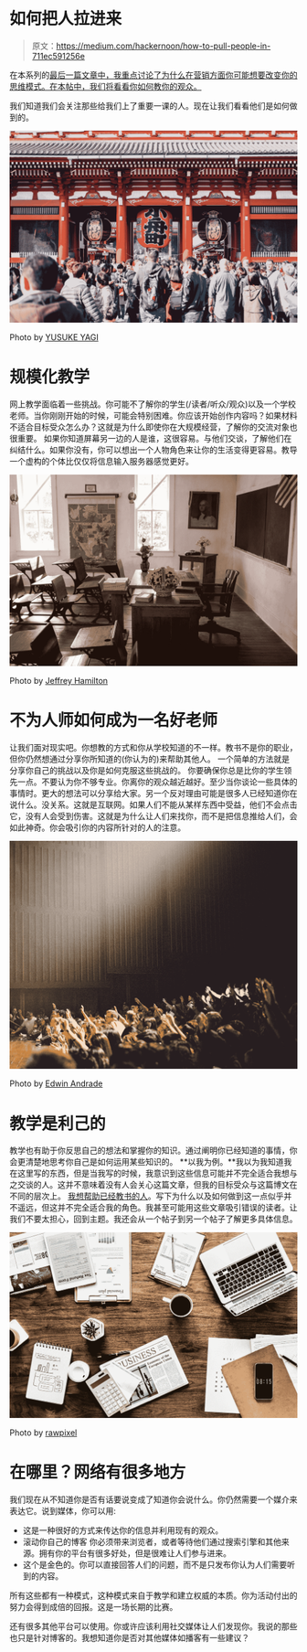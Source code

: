 # 如何把人拉进来

> 原文：<https://medium.com/hackernoon/how-to-pull-people-in-711ec591256e>

在本系列的[最后一篇文章中，我重点讨论了为什么在营销方面你可能想要改变你的思维模式。在本帖中，我们将看看你如何教你的观众。](https://hackernoon.com/the-mindset-shift-needed-for-successful-marketing-27379dc47bd7)

我们知道我们会关注那些给我们上了重要一课的人。现在让我们看看他们是如何做到的。

![](img/464756aaa88a3b30c30b29be487548cc.png)

Photo by [YUSUKE YAGI](https://unsplash.com/@yajiji?utm_source=medium&utm_medium=referral)

# 规模化教学

网上教学面临着一些挑战。你可能不了解你的学生(/读者/听众/观众)以及一个学校老师。当你刚刚开始的时候，可能会特别困难。你应该开始创作内容吗？如果材料不适合目标受众怎么办？这就是为什么即使你在大规模经营，了解你的交流对象也很重要。
如果你知道屏幕另一边的人是谁，这很容易。与他们交谈，了解他们在纠结什么。如果你没有，你可以想出一个人物角色来让你的生活变得更容易。教导一个虚构的个体比仅仅将信息输入服务器感觉更好。

![](img/f70ccb8305a2b593fdd314a5584ef30f.png)

Photo by [Jeffrey Hamilton](https://unsplash.com/@pistos?utm_source=medium&utm_medium=referral)

# 不为人师如何成为一名好老师

让我们面对现实吧。你想教的方式和你从学校知道的不一样。教书不是你的职业，但你仍然想通过分享你所知道的(你认为的)来帮助其他人。
一个简单的方法就是分享你自己的挑战以及你是如何克服这些挑战的。
你要确保你总是比你的学生领先一点。不要认为你不够专业。你离你的观众越近越好。至少当你谈论一些具体的事情时。更大的想法可以分享给大家。另一个反对理由可能是很多人已经知道你在说什么。没关系。这就是互联网。如果人们不能从某样东西中受益，他们不会点击它，没有人会受到伤害。这就是为什么让人们来找你，而不是把信息推给人们，会如此神奇。你会吸引你的内容所针对的人的注意。

![](img/e2846346ef47ec3edf745db8e787d28b.png)

Photo by [Edwin Andrade](https://unsplash.com/@theunsteady5?utm_source=medium&utm_medium=referral)

# 教学是利己的

教学也有助于你反思自己的想法和掌握你的知识。通过阐明你已经知道的事情，你会更清楚地思考你自己是如何运用某些知识的。
**以我为例。**我以为我知道我在这里写的东西，但是当我写的时候，我意识到这些信息可能并不完全适合我想与之交谈的人。这并不意味着没有人会关心这篇文章，但我的目标受众与这篇博文在不同的层次上。
[我想帮助已经教书的人](http://findbetterquestions.com/)。写下为什么以及如何做到这一点似乎并不遥远，但这并不完全适合我的角色。我甚至可能用这些文章吸引错误的读者。让我们不要太担心，回到主题。我还会从一个帖子到另一个帖子了解更多具体信息。

![](img/49d950a712d194e9b7ced5e3f1ed6ea3.png)

Photo by [rawpixel](https://unsplash.com/@rawpixel?utm_source=medium&utm_medium=referral)

# 在哪里？网络有很多地方

我们现在从不知道你是否有话要说变成了知道你会说什么。你仍然需要一个媒介来表达它。说到媒体，你可以用:

*   这是一种很好的方式来传达你的信息并利用现有的观众。
*   滚动你自己的博客
    你必须带来浏览者，或者等待他们通过搜索引擎和其他来源。拥有你的平台有很多好处，但是很难让人们参与进来。
*   这个是金色的。你可以直接回答人们的问题，而不是只发布你认为人们需要听到的内容。

所有这些都有一种模式，这种模式来自于教学和建立权威的本质。你为活动付出的努力会得到成倍的回报。这是一场长期的比赛。

还有很多其他平台可以使用。你或许应该利用社交媒体让人们发现你。我说的那些也只是针对博客的。我想知道你是否对其他媒体如播客有一些建议？